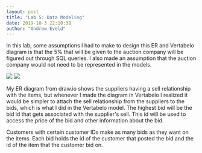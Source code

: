 ```yaml
---
layout: post
title: "Lab 5: Data Modeling"
date: 2019-10-3 22:10:38
author: "Andrew Eveld"
---
```

In this lab, some assumptions I had to make to design this ER and Vertabelo diagram is that
the 5% that will be given to the auction company will be figured out through
SQL queries. I also made an assumption that the auction company would not need to
be represented in the models.

<img src="https://andreweveld.github.io/csci340blog/Auction.png"/>

<img src="https://andreweveld.github.io/csci340blog/vertabelo_auction-2019-10-02_23_16.png"/>

My ER diagram from draw.io shows the suppliers having a sell relationship with
the items, but whenever I made the diagram in Vertabelo I realized it would be
simpler to attach the sell relationship from the suppliers to the bids, which
is what I did in the Vertabelo model. The highest bid will be the bid id that
gets associated with the supplier's sell. This id will be used to access the price
of the bid and other information about the bid.

Customers with certain customer IDs make as many bids as they want on the items.
Each bid holds the id of the customer that posted the bid and the id of the item
that the customer bid on. 
